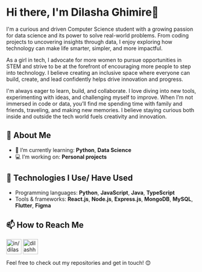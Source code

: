 # Hi there, I'm Dilasha Ghimire👋

I'm a curious and driven Computer Science student with a growing passion for data science and its power to solve real-world problems. From coding projects to uncovering insights through data, I enjoy exploring how technology can make life smarter, simpler, and more impactful.

As a girl in tech, I advocate for more women to pursue opportunities in STEM and strive to be at the forefront of encouraging more people to step into technology. I believe creating an inclusive space where everyone can build, create, and lead confidently helps drive innovation and progress.

I'm always eager to learn, build, and collaborate. I love diving into new tools, experimenting with ideas, and challenging myself to improve. When I’m not immersed in code or data, you’ll find me spending time with family and friends, traveling, and making new memories. I believe staying curious both inside and outside the tech world fuels creativity and innovation.

## 🚀 About Me

- 🌱 I’m currently learning: **Python**, **Data Science**
- 💻 I’m working on: **Personal projects**

## 🔧 Technologies I Use/ Have Used

- Programming languages: **Python**, **JavaScript**, **Java**, **TypeScript**
- Tools & frameworks: **React.js**, **Node.js**, **Express.js**, **MongoDB**, **MySQL**, **Flutter**, **Figma**

## 📫 How to Reach Me

<p align="left">
<a href="https://linkedin.com/in/dilasha-ghimire" target="blank"><img align="center" src="https://upload.wikimedia.org/wikipedia/commons/thumb/c/ca/LinkedIn_logo_initials.png/600px-LinkedIn_logo_initials.png?20140125013055" alt="in/dilasha-ghimire" height="40" width="40" /></a>
<a href="https://instagram.com/dilashha" target="blank"><img align="center" src="https://upload.wikimedia.org/wikipedia/commons/thumb/9/95/Instagram_logo_2022.svg/330px-Instagram_logo_2022.svg.png" alt="dilashha" height="40" width="40" /></a>
</p>

Feel free to check out my repositories and get in touch! 😊
